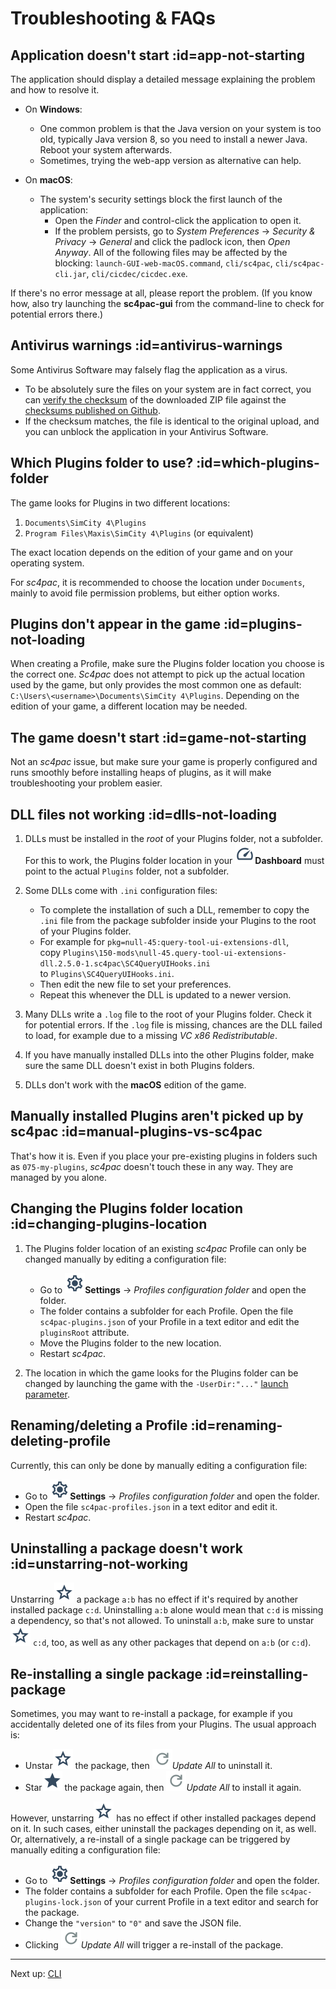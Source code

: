 # Troubleshooting & FAQs

## Application doesn't start :id=app-not-starting

The application should display a detailed message explaining the problem and how to resolve it.

- On **Windows**:
  - One common problem is that the Java version on your system is too old, typically Java version 8, so you need to install a newer Java. Reboot your system afterwards.
  - Sometimes, trying the web-app version as alternative can help.

- On **macOS**:
  - The system's security settings block the first launch of the application:
    - Open the *Finder* and control-click the application to open it.
    - If the problem persists, go to *System Preferences* → *Security & Privacy* → *General* and click the padlock icon, then *Open Anyway*.
      All of the following files may be affected by the blocking: `launch-GUI-web-macOS.command`, `cli/sc4pac`, `cli/sc4pac-cli.jar`, `cli/cicdec/cicdec.exe`.

If there's no error message at all, please report the problem.
(If you know how, also try launching the **sc4pac-gui** from the command-line to check for potential errors there.)

## Antivirus warnings :id=antivirus-warnings

Some Antivirus Software may falsely flag the application as a virus.
- To be absolutely sure the files on your system are in fact correct, you can
  [verify the checksum](https://howardsimpson.blogspot.com/2022/01/quickly-create-checksum-in-windows.html)
  of the downloaded ZIP file against the [checksums published on Github](https://github.com/memo33/sc4pac-gui/releases).
- If the checksum matches, the file is identical to the original upload, and you can unblock the application in your Antivirus Software.

## Which Plugins folder to use? :id=which-plugins-folder

The game looks for Plugins in two different locations:
1. `Documents\SimCity 4\Plugins`
2. `Program Files\Maxis\SimCity 4\Plugins` (or equivalent)

The exact location depends on the edition of your game and on your operating system.

For *sc4pac*, it is recommended to choose the location under `Documents`, mainly to avoid file permission problems, but either option works.

## Plugins don't appear in the game :id=plugins-not-loading

When creating a Profile, make sure the Plugins folder location you choose is the correct one.
*Sc4pac* does not attempt to pick up the actual location used by the game, but only provides the most common one as default:
`C:\Users\<username>\Documents\SimCity 4\Plugins`.
Depending on the edition of your game, a different location may be needed.

## The game doesn't start :id=game-not-starting

Not an *sc4pac* issue, but make sure your game is properly configured and runs smoothly before installing heaps of plugins, as it will make troubleshooting your problem easier.

## DLL files not working :id=dlls-not-loading

1. DLLs must be installed in the _root_ of your Plugins folder, not a subfolder.
   For this to work, the Plugins folder location in your **![dashboard](_speed.svg)Dashboard** must point to the actual `Plugins` folder, not a subfolder.

2. Some DLLs come with `.ini` configuration files:
   - To complete the installation of such a DLL, remember to copy the `.ini` file from the package subfolder inside your Plugins to the root of your Plugins folder.
   - For example for `pkg=null-45:query-tool-ui-extensions-dll`,<br>
     copy `Plugins\150-mods\null-45.query-tool-ui-extensions-dll.2.5.0-1.sc4pac\SC4QueryUIHooks.ini`<br>
     to `Plugins\SC4QueryUIHooks.ini`.
   - Then edit the new file to set your preferences.
   - Repeat this whenever the DLL is updated to a newer version.

3. Many DLLs write a `.log` file to the root of your Plugins folder. Check it for potential errors.
   If the `.log` file is missing, chances are the DLL failed to load, for example due to a missing *VC x86 Redistributable*.

4. If you have manually installed DLLs into the other Plugins folder, make sure the same DLL doesn't exist in both Plugins folders.

5. DLLs don't work with the **macOS** edition of the game.

## Manually installed Plugins aren't picked up by sc4pac :id=manual-plugins-vs-sc4pac

That's how it is.
Even if you place your pre-existing plugins in folders such as `075-my-plugins`, *sc4pac* doesn't touch these in any way.
They are managed by you alone.

## Changing the Plugins folder location :id=changing-plugins-location

1. The Plugins folder location of an existing *sc4pac* Profile can only be changed manually by editing a configuration file:
   - Go to **![settings](_settings.svg)Settings** → *Profiles configuration folder* and open the folder.
   - The folder contains a subfolder for each Profile. Open the file `sc4pac-plugins.json` of your Profile in a text editor and edit the `pluginsRoot` attribute.
   - Move the Plugins folder to the new location.
   - Restart *sc4pac*.

2. The location in which the game looks for the Plugins folder can be changed by launching the game with the
   `-UserDir:"..."` [launch parameter](https://www.wiki.sc4devotion.com/index.php?title=Shortcut_Parameters#User_Dir).

## Renaming/deleting a Profile :id=renaming-deleting-profile

Currently, this can only be done by manually editing a configuration file:
- Go to **![settings](_settings.svg)Settings** → *Profiles configuration folder* and open the folder.
- Open the file `sc4pac-profiles.json` in a text editor and edit it.
- Restart *sc4pac*.

## Uninstalling a package doesn't work :id=unstarring-not-working

Unstarring![unstar](_unstar.svg) a package `a:b` has no effect if it's required by another installed package `c:d`.
Uninstalling `a:b` alone would mean that `c:d` is missing a dependency, so that's not allowed.
To uninstall `a:b`, make sure to unstar![unstar](_unstar.svg) `c:d`, too, as well as any other packages that depend on `a:b` (or `c:d`).

## Re-installing a single package :id=reinstalling-package

Sometimes, you may want to re-install a package, for example if you accidentally deleted one of its files from your Plugins.
The usual approach is:
- Unstar![unstar](_unstar.svg) the package, then *![update](_refresh.svg)Update All* to uninstall it.
- Star![star](_star.svg) the package again, then *![update](_refresh.svg)Update All* to install it again.

However, unstarring![unstar](_unstar.svg) has no effect if other installed packages depend on it.
In such cases, either uninstall the packages depending on it, as well.
Or, alternatively, a re-install of a single package can be triggered by manually editing a configuration file:
- Go to **![settings](_settings.svg)Settings** → *Profiles configuration folder* and open the folder.
- The folder contains a subfolder for each Profile. Open the file `sc4pac-plugins-lock.json` of your current Profile in a text editor and search for the package.
- Change the `"version"` to `"0"` and save the JSON file.
- Clicking *![update](_refresh.svg)Update All* will trigger a re-install of the package.

---
Next up: [CLI](cli)
